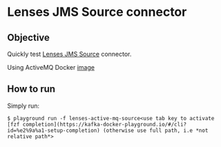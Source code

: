 # Lenses JMS Source connector



## Objective

Quickly test [Lenses JMS Source](https://docs.lenses.io/3.0/connectors/source/jms.html#activemq-setup) connector.

Using ActiveMQ Docker [image](https://hub.docker.com/r/rmohr/activemq/)

## How to run

Simply run:

```
$ playground run -f lenses-active-mq-source<use tab key to activate [fzf completion](https://kafka-docker-playground.io/#/cli?id=%e2%9a%a1-setup-completion) (otherwise use full path, i.e *not relative path*>
```
